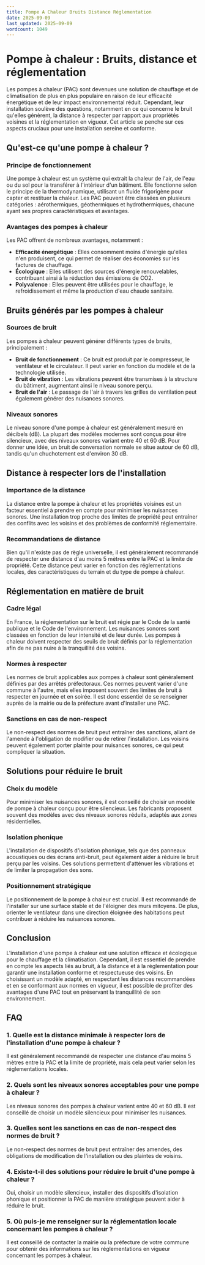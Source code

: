 ```yaml
---
title: Pompe A Chaleur Bruits Distance Réglementation
date: 2025-09-09
last_updated: 2025-09-09
wordcount: 1049
---
```


# Pompe à chaleur : Bruits, distance et réglementation

Les pompes à chaleur (PAC) sont devenues une solution de chauffage et de climatisation de plus en plus populaire en raison de leur efficacité énergétique et de leur impact environnemental réduit. Cependant, leur installation soulève des questions, notamment en ce qui concerne le bruit qu'elles génèrent, la distance à respecter par rapport aux propriétés voisines et la réglementation en vigueur. Cet article se penche sur ces aspects cruciaux pour une installation sereine et conforme.

## Qu'est-ce qu'une pompe à chaleur ?

### Principe de fonctionnement

Une pompe à chaleur est un système qui extrait la chaleur de l'air, de l'eau ou du sol pour la transférer à l'intérieur d'un bâtiment. Elle fonctionne selon le principe de la thermodynamique, utilisant un fluide frigorigène pour capter et restituer la chaleur. Les PAC peuvent être classées en plusieurs catégories : aérothermiques, géothermiques et hydrothermiques, chacune ayant ses propres caractéristiques et avantages.

### Avantages des pompes à chaleur

Les PAC offrent de nombreux avantages, notamment :

- **Efficacité énergétique** : Elles consomment moins d'énergie qu'elles n'en produisent, ce qui permet de réaliser des économies sur les factures de chauffage.
- **Écologique** : Elles utilisent des sources d'énergie renouvelables, contribuant ainsi à la réduction des émissions de CO2.
- **Polyvalence** : Elles peuvent être utilisées pour le chauffage, le refroidissement et même la production d'eau chaude sanitaire.

## Bruits générés par les pompes à chaleur

### Sources de bruit

Les pompes à chaleur peuvent générer différents types de bruits, principalement :

- **Bruit de fonctionnement** : Ce bruit est produit par le compresseur, le ventilateur et le circulateur. Il peut varier en fonction du modèle et de la technologie utilisée.
- **Bruit de vibration** : Les vibrations peuvent être transmises à la structure du bâtiment, augmentant ainsi le niveau sonore perçu.
- **Bruit de l'air** : Le passage de l'air à travers les grilles de ventilation peut également générer des nuisances sonores.

### Niveaux sonores

Le niveau sonore d'une pompe à chaleur est généralement mesuré en décibels (dB). La plupart des modèles modernes sont conçus pour être silencieux, avec des niveaux sonores variant entre 40 et 60 dB. Pour donner une idée, un bruit de conversation normale se situe autour de 60 dB, tandis qu'un chuchotement est d'environ 30 dB.

## Distance à respecter lors de l'installation

### Importance de la distance

La distance entre la pompe à chaleur et les propriétés voisines est un facteur essentiel à prendre en compte pour minimiser les nuisances sonores. Une installation trop proche des limites de propriété peut entraîner des conflits avec les voisins et des problèmes de conformité réglementaire.

### Recommandations de distance

Bien qu'il n'existe pas de règle universelle, il est généralement recommandé de respecter une distance d'au moins 5 mètres entre la PAC et la limite de propriété. Cette distance peut varier en fonction des réglementations locales, des caractéristiques du terrain et du type de pompe à chaleur.

## Réglementation en matière de bruit

### Cadre légal

En France, la réglementation sur le bruit est régie par le Code de la santé publique et le Code de l'environnement. Les nuisances sonores sont classées en fonction de leur intensité et de leur durée. Les pompes à chaleur doivent respecter des seuils de bruit définis par la réglementation afin de ne pas nuire à la tranquillité des voisins.

### Normes à respecter

Les normes de bruit applicables aux pompes à chaleur sont généralement définies par des arrêtés préfectoraux. Ces normes peuvent varier d'une commune à l'autre, mais elles imposent souvent des limites de bruit à respecter en journée et en soirée. Il est donc essentiel de se renseigner auprès de la mairie ou de la préfecture avant d'installer une PAC.

### Sanctions en cas de non-respect

Le non-respect des normes de bruit peut entraîner des sanctions, allant de l'amende à l'obligation de modifier ou de retirer l'installation. Les voisins peuvent également porter plainte pour nuisances sonores, ce qui peut compliquer la situation.

## Solutions pour réduire le bruit

### Choix du modèle

Pour minimiser les nuisances sonores, il est conseillé de choisir un modèle de pompe à chaleur conçu pour être silencieux. Les fabricants proposent souvent des modèles avec des niveaux sonores réduits, adaptés aux zones résidentielles.

### Isolation phonique

L'installation de dispositifs d'isolation phonique, tels que des panneaux acoustiques ou des écrans anti-bruit, peut également aider à réduire le bruit perçu par les voisins. Ces solutions permettent d'atténuer les vibrations et de limiter la propagation des sons.

### Positionnement stratégique

Le positionnement de la pompe à chaleur est crucial. Il est recommandé de l'installer sur une surface stable et de l'éloigner des murs mitoyens. De plus, orienter le ventilateur dans une direction éloignée des habitations peut contribuer à réduire les nuisances sonores.

## Conclusion

L'installation d'une pompe à chaleur est une solution efficace et écologique pour le chauffage et la climatisation. Cependant, il est essentiel de prendre en compte les aspects liés au bruit, à la distance et à la réglementation pour garantir une installation conforme et respectueuse des voisins. En choisissant un modèle adapté, en respectant les distances recommandées et en se conformant aux normes en vigueur, il est possible de profiter des avantages d'une PAC tout en préservant la tranquillité de son environnement.

## FAQ

### 1. Quelle est la distance minimale à respecter lors de l'installation d'une pompe à chaleur ?

Il est généralement recommandé de respecter une distance d'au moins 5 mètres entre la PAC et la limite de propriété, mais cela peut varier selon les réglementations locales.

### 2. Quels sont les niveaux sonores acceptables pour une pompe à chaleur ?

Les niveaux sonores des pompes à chaleur varient entre 40 et 60 dB. Il est conseillé de choisir un modèle silencieux pour minimiser les nuisances.

### 3. Quelles sont les sanctions en cas de non-respect des normes de bruit ?

Le non-respect des normes de bruit peut entraîner des amendes, des obligations de modification de l'installation ou des plaintes de voisins.

### 4. Existe-t-il des solutions pour réduire le bruit d'une pompe à chaleur ?

Oui, choisir un modèle silencieux, installer des dispositifs d'isolation phonique et positionner la PAC de manière stratégique peuvent aider à réduire le bruit.

### 5. Où puis-je me renseigner sur la réglementation locale concernant les pompes à chaleur ?

Il est conseillé de contacter la mairie ou la préfecture de votre commune pour obtenir des informations sur les réglementations en vigueur concernant les pompes à chaleur.